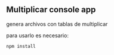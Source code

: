## Multiplicar console app

genera archivos con tablas de multiplicar

para usarlo es necesario: 

```
npm install
```

